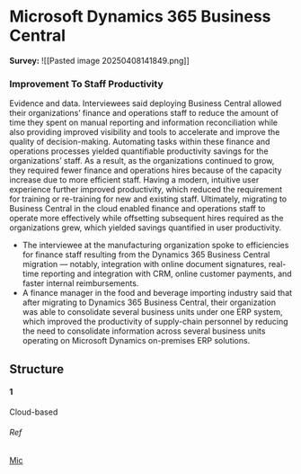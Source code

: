 
# Microsoft Dynamics 365 Business Central

**Survey:**
![[Pasted image 20250408141849.png]]
### Improvement To Staff Productivity

Evidence and data. Interviewees said deploying Business Central allowed their organizations’ finance and operations staff to reduce the amount of time they spent on manual reporting and information reconciliation while also providing improved visibility and tools to accelerate and improve the quality of decision-making. Automating tasks within these finance and operations processes yielded quantifiable productivity savings for the organizations’ staff. As a result, as the organizations continued to grow, they required fewer finance and operations hires because of the capacity increase due to more efficient staff. Having a modern, intuitive user experience further improved productivity, which reduced the requirement for training or re-training for new and existing staff. Ultimately, migrating to Business Central in the cloud enabled finance and operations staff to operate more effectively while offsetting subsequent hires required as the organizations grew, which yielded savings quantified in user productivity.

- The interviewee at the manufacturing organization spoke to efficiencies for finance staff resulting from the Dynamics 365 Business Central migration — notably, integration with online document signatures, real-time reporting and integration with CRM, online customer payments, and faster internal reimbursements.
- A finance manager in the food and beverage importing industry said that after migrating to Dynamics 365 Business Central, their organization was able to consolidate several business units under one ERP system, which improved the productivity of supply-chain personnel by reducing the need to consolidate information across several business units operating on Microsoft Dynamics on-premises ERP solutions.



## Structure 

#### 1
Cloud-based









###### Ref
[Mic](https://tei.forrester.com/go/Microsoft/Dynamics365BusinessCentral/?lang=en-us)


